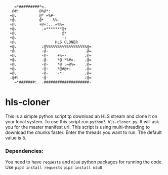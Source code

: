 ```
                                        
    =*#########*=.                      
  .@#:         @%@*:                    
  =@.          @* =%#-                  
  +@.          @*   -%%-                
  +@.          +@+:...=%%=              
  +@.           .=*******@+             
  +@.                    @*             
  +@.                    -:             
  +@.                 HLS CLONER        
  +@.           :@%%%%%%%%%%%%%%%%%%@=  
  +@.           -@-                .@=  
  +@.           -@-    +%+-        .@=  
  +@.           -@-    *@-*%#=.    .@=  
  +@.           -@-    *@ .=@%=    .@=  
  +@.           -@-    *@#@+:      .@=  
  =@.           -@-    -*:         .@=  
  .@#:          -@-                :@=  
    =*#######:  .####################-  
```

# hls-cloner
This is a simple python script tp download an HLS stream and clone it on your local system.
To use this script run `python3 hls-cloner.py`.
It will ask you for the master manifest url. This script is using multi-threading to download the chunks faster. Enter the threads you want to run. The default value is 5.

### Dependencies:
You need to have `requests` and `m3u8` python packages for running the code. 
Use
`pip3 install requests`
`pip3 install m3u8`


